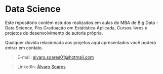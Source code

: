 # Data Science

Este repositório contém estudos realizados em aulas do MBA de Big Data - Data Science, Pós Graduação em Estátistica Aplicada, Cursos livres e projetos de desenvolvimento de autoria própria.

Qualquer dúvida relacionada aos projetos aqui apresentados você poderá entrar em contato.

>E-mail: alvaro.soares01@hotmail.com

>LinkedIn: [Álvaro Soares]((https://www.linkedin.com/in/alvaro-soares01/)https://www.linkedin.com/in/alvaro-soares01/)
